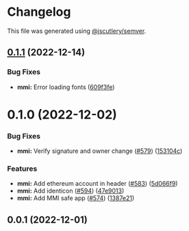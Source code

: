 # Changelog

This file was generated using [@jscutlery/semver](https://github.com/jscutlery/semver).

## [0.1.1](https://github.com/safe-global/safe-react-apps/compare/mmi-0.1.0...mmi-0.1.1) (2022-12-14)


### Bug Fixes

* **mmi:** Error loading fonts ([609f3fe](https://github.com/safe-global/safe-react-apps/commit/609f3fe48fa6665f7fbb346fc6fde96653a83ec6))



# 0.1.0 (2022-12-02)


### Bug Fixes

* **mmi:** Verify signature and owner change ([#579](https://github.com/safe-global/safe-react-apps/issues/579)) ([153104c](https://github.com/safe-global/safe-react-apps/commit/153104c76596eb2b19b78d650293dd0fdbfcf4d1))


### Features

* **mmi:** Add ethereum account in header ([#583](https://github.com/safe-global/safe-react-apps/issues/583)) ([5d066f9](https://github.com/safe-global/safe-react-apps/commit/5d066f948c921a8502b740dbed68e829aa7fd1d6))
* **mmi:** Add identicon ([#594](https://github.com/safe-global/safe-react-apps/issues/594)) ([47e9013](https://github.com/safe-global/safe-react-apps/commit/47e9013d3222335b9681a11b0a60a4249bebf61d))
* **mmi:** Add MMI safe app ([#574](https://github.com/safe-global/safe-react-apps/issues/574)) ([1387e21](https://github.com/safe-global/safe-react-apps/commit/1387e2199b41d4e2b1c36856aa8684123c579a2b))



## 0.0.1 (2022-12-01)

